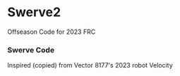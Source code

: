 # Swerve2
 Offseason Code for 2023 FRC

 ### Swerve Code
 Inspired (copied) from Vector 8177's 2023 robot Velocity
